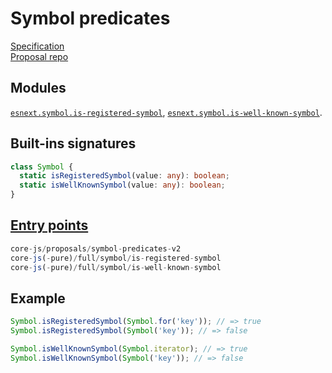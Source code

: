 # Symbol predicates
[Specification](https://tc39.es/proposal-symbol-predicates/)\
[Proposal repo](https://github.com/tc39/proposal-symbol-predicates)

## Modules
[`esnext.symbol.is-registered-symbol`](https://github.com/zloirock/core-js/blob/master/packages/core-js/modules/esnext.symbol.is-registered-symbol.js), [`esnext.symbol.is-well-known-symbol`](https://github.com/zloirock/core-js/blob/master/packages/core-js/modules/esnext.symbol.is-well-known-symbol.js).

## Built-ins signatures
```ts
class Symbol {
  static isRegisteredSymbol(value: any): boolean;
  static isWellKnownSymbol(value: any): boolean;
}
```

## [Entry points]({docs-version}/docs/usage#h-entry-points)
```ts
core-js/proposals/symbol-predicates-v2
core-js(-pure)/full/symbol/is-registered-symbol
core-js(-pure)/full/symbol/is-well-known-symbol
```

## Example
```js
Symbol.isRegisteredSymbol(Symbol.for('key')); // => true
Symbol.isRegisteredSymbol(Symbol('key')); // => false

Symbol.isWellKnownSymbol(Symbol.iterator); // => true
Symbol.isWellKnownSymbol(Symbol('key')); // => false
```
